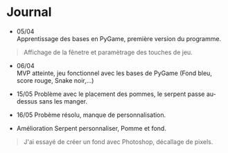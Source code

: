 # Journal

 - 05/04  
Apprentissage des bases en PyGame, première version du programme.
> Affichage de la fênetre et paramètrage des touches de jeu. 

 - 06/04  
MVP atteinte, jeu fonctionnel avec les bases de PyGame (Fond bleu, score rouge, Snake noir,...) 

 - 15/05
Problème avec le placement des pommes, le serpent passe au-dessus sans les manger. 

 - 16/05
Probème résolu, manque de personnalisation. 

 - Amélioration 
Serpent personnaliser, Pomme et fond.
> J'ai essayé de créer un fond avec Photoshop, décallage de pixels.
